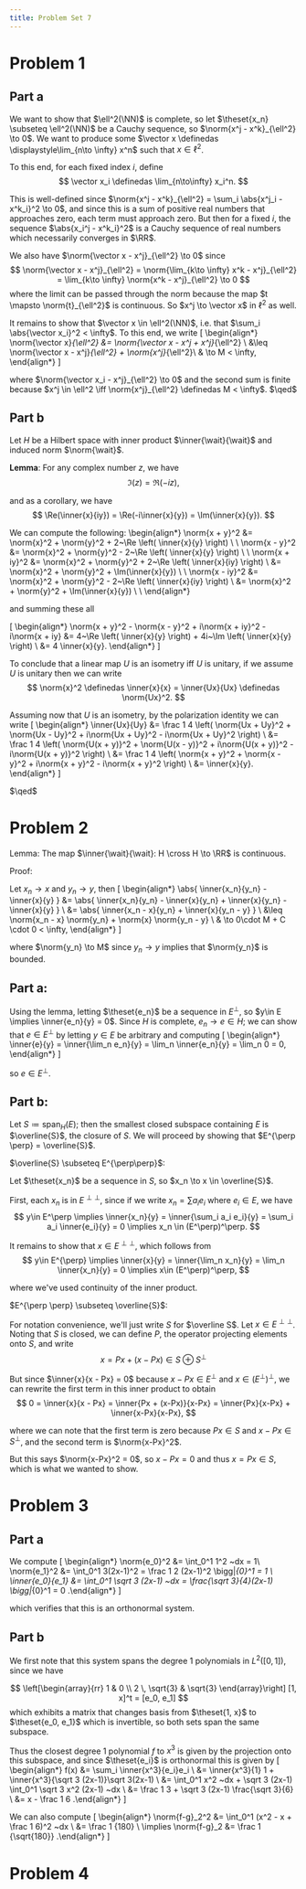 ```yaml
---
title: Problem Set 7
---
```


# Problem 1

## Part a

We want to show that $\ell^2(\NN)$ is complete, so let $\theset{x_n} \subseteq \ell^2(\NN)$ be a Cauchy sequence, so $\norm{x^j - x^k}_{\ell^2} \to 0$. We want to produce some $\vector x \definedas \displaystyle\lim_{n\to \infty} x^n$ such that $x\in \ell^2$.

To this end, for each fixed index $i$, define
$$
\vector x_i \definedas \lim_{n\to\infty} x_i^n.
$$

This is well-defined since $\norm{x^j - x^k}_{\ell^2} = \sum_i \abs{x^j_i - x^k_i}^2 \to 0$, and since this is a sum of positive real numbers that approaches zero, each term must approach zero. But then for a fixed $i$, the sequence $\abs{x_i^j - x^k_i}^2$ is a Cauchy sequence of real numbers which necessarily converges in $\RR$.

We also have $\norm{\vector x - x^j}_{\ell^2} \to 0$ since 
$$
\norm{\vector x - x^j}_{\ell^2} = 
\norm{\lim_{k\to \infty}  x^k - x^j}_{\ell^2} =
\lim_{k\to \infty} \norm{x^k - x^j}_{\ell^2} \to 0
$$
where the limit can be passed through the norm because the map $t \mapsto \norm{t}_{\ell^2}$ is continuous. So $x^j \to \vector x$ in $\ell^2$ as well.

It remains to show that $\vector x \in \ell^2(\NN)$, i.e. that $\sum_i \abs{\vector x_i}^2 < \infty$. To this end, we write
\[
\begin{align*}
\norm{\vector x}_{\ell^2} &= \norm{\vector x - x^j + x^j}_{\ell^2} \\
&\leq \norm{\vector x - x^j}_{\ell^2} + \norm{x^j}_{\ell^2}\\
& \to M < \infty,
\end{align*}
\]

where $\norm{\vector x_i - x^j}_{\ell^2} \to 0$ and the second sum is finite because $x^j \in \ell^2 \iff \norm{x^j}_{\ell^2} \definedas M < \infty$. $\qed$

## Part b
Let $H$ be a Hilbert space with inner product $\inner{\wait}{\wait}$ and induced norm $\norm{\wait}$.


**Lemma**: 
For any complex number $z$, we have
$$
\Im(z) = \Re(-iz),
$$

and as a corollary, we have
$$
\Re(\inner{x}{iy}) =  \Re(-i\inner{x}{y}) = \Im(\inner{x}{y}).
$$

We can compute the following:
\begin{align*}
\norm{x + y}^2 &= \norm{x}^2 + \norm{y}^2 + 2~\Re \left( \inner{x}{y} \right) \\ \\
\norm{x - y}^2 &= \norm{x}^2 + \norm{y}^2 - 2~\Re \left( \inner{x}{y} \right) \\ \\
\norm{x + iy}^2 &= \norm{x}^2 + \norm{y}^2 + 2~\Re \left( \inner{x}{iy} \right) \\
&= \norm{x}^2 + \norm{y}^2 + \Im(\inner{x}{y})
\\ \\
\norm{x - iy}^2 &= \norm{x}^2 + \norm{y}^2 - 2~\Re \left( \inner{x}{iy} \right) \\
&= \norm{x}^2 + \norm{y}^2 + \Im(\inner{x}{y})
\\ \\
\end{align*}

and summing these all 

\[
\begin{align*}
\norm{x + y}^2 - \norm{x - y}^2 + i\norm{x + iy}^2 - i\norm{x + iy} &= 4~\Re \left( \inner{x}{y} \right) + 4i~\Im \left( \inner{x}{y} \right) \\
&= 4 \inner{x}{y}.
\end{align*}
\]

To conclude that a linear map $U$ is an isometry iff $U$ is unitary, if we assume $U$ is unitary then we can write
$$
\norm{x}^2 \definedas \inner{x}{x} = \inner{Ux}{Ux} \definedas \norm{Ux}^2.
$$

Assuming now that $U$ is an isometry, by the polarization identity we can write
\[
\begin{align*}
\inner{Ux}{Uy} &= \frac 1 4 
\left(
  \norm{Ux + Uy}^2 + \norm{Ux - Uy}^2 + i\norm{Ux + Uy}^2 - i\norm{Ux + Uy}^2
\right) \\
&= \frac 1 4
\left(
  \norm{U(x + y)}^2 + \norm{U(x - y)}^2 + i\norm{U(x + y)}^2 - i\norm{U(x + y)}^2
\right) \\
&= \frac 1 4
\left(
  \norm{x + y}^2 + \norm{x - y}^2 + i\norm{x + y}^2 - i\norm{x + y}^2
\right) \\
&= \inner{x}{y}.
\end{align*}
\]

$\qed$

# Problem 2

Lemma: The map $\inner{\wait}{\wait}: H \cross H \to \RR$ is continuous.

Proof:

Let $x_n \to x$ and $y_n \to y$, then
\[
\begin{align*}
\abs{
  \inner{x_n}{y_n} - \inner{x}{y}
} &= \abs{
  \inner{x_n}{y_n} - \inner{x}{y_n} + \inner{x}{y_n} - \inner{x}{y}
} \\
&= \abs{
  \inner{x_n - x}{y_n} + \inner{x}{y_n - y} 
} \\
&\leq \norm{x_n - x} \norm{y_n} + \norm{x} \norm{y_n - y} \\
& \to 0\cdot M +  C \cdot 0 < \infty,
\end{align*}
\]

where $\norm{y_n} \to M$ since $y_n \to y$ implies that $\norm{y_n}$ is bounded.

## Part a:

Using the lemma, letting $\theset{e_n}$ be a sequence in $E^\perp$, so $y\in E \implies \inner{e_n}{y} = 0$. Since $H$ is complete, $e_n \to e \in H$; we can show that $e \in E^\perp$ by letting $y\in E$ be arbitrary and computing
\[
\begin{align*}
\inner{e}{y} = \inner{\lim_n e_n}{y} = \lim_n \inner{e_n}{y} = \lim_n 0 = 0,
\end{align*}
\]

so $e\in E^\perp$.

## Part b:
Let $S \coloneqq \mathrm{span}_H(E)$; then the smallest closed subspace containing $E$ is $\overline{S}$, the closure of $S$.
We will proceed by showing that $E^{\perp \perp} = \overline{S}$.

$\overline{S} \subseteq E^{\perp\perp}$: 

Let $\theset{x_n}$ be a sequence in $S$, so $x_n \to x \in \overline{S}$.

First, each $x_n$ is in $E^{\perp \perp}$, since if we write $x_n = \sum a_i e_i$ where $e_i \in E$, we have
$$
y\in E^\perp \implies \inner{x_n}{y} = \inner{\sum_i a_i e_i}{y} = \sum_i a_i \inner{e_i}{y} = 0 \implies x_n \in (E^\perp)^\perp.
$$

It remains to show that $x\in E^{\perp \perp}$, which follows from
$$
y\in E^{\perp} \implies \inner{x}{y} = \inner{\lim_n x_n}{y} = \lim_n \inner{x_n}{y} = 0 \implies x\in (E^\perp)^\perp,
$$

where we've used continuity of the inner product.

$E^{\perp \perp} \subseteq \overline{S}$:

For notation convenience, we'll just write $S$ for $\overline S$.
Let $x\in E^{\perp\perp}$.
Noting that $S$ is closed, we can define $P$, the operator projecting elements onto ${S}$, and write
$$
x = Px + (x - Px) \in S \oplus S^\perp
$$

But since $\inner{x}{x - Px} = 0$ because $x - Px \in E^\perp$ and $x\in (E^\perp)^\perp$, we can rewrite the first term in this inner product to obtain
$$
0 = \inner{x}{x - Px} = \inner{Px + (x-Px)}{x-Px} = \inner{Px}{x-Px} + \inner{x-Px}{x-Px},
$$

where we can note that the first term is zero because $Px \in S$ and $x-Px \in S^\perp$, and the second term is $\norm{x-Px}^2$.

But this says $\norm{x-Px}^2 = 0$, so $x-Px = 0$ and thus $x=Px\in S$, which is what we wanted to show.


# Problem 3

## Part a

We compute
\[
\begin{align*}
\norm{e_0}^2 &= \int_0^1 1^2 ~dx = 1\\
\norm{e_1}^2 &= \int_0^1 3(2x-1)^2 = \frac 1 2 (2x-1)^2 \bigg|_{0}^1 = 1 \\
\inner{e_0}{e_1} &= \int_0^1 \sqrt 3 (2x-1) ~dx = \frac{\sqrt 3}{4}(2x-1) \bigg|_{0}^1 = 0
.\end{align*}
\]

which verifies that this is an orthonormal system.


## Part b

We first note that this system spans the degree 1 polynomials in $L^2([0, 1])$, since we have 

$$
\left[\begin{array}{rr}
1 & 0 \\
2 \, \sqrt{3} & \sqrt{3}
\end{array}\right] [1, x]^t = [e_0, e_1]
$$
which exhibits a matrix that changes basis from $\theset{1, x}$ to $\theset{e_0, e_1}$ which is invertible, so both sets span the same subspace.

Thus the closest degree 1 polynomial $f$ to $x^3$ is given by the projection onto this subspace, and since $\theset{e_i}$ is orthonormal this is given by
\[
\begin{align*}
f(x) 
&= \sum_i \inner{x^3}{e_i}e_i \\
&= \inner{x^3}{1} 1 + \inner{x^3}{\sqrt 3 (2x-1)}\sqrt 3(2x-1) \\
&= \int_0^1 x^2 ~dx + \sqrt 3 (2x-1) \int_0^1 \sqrt 3 x^2 (2x-1) ~dx \\
&= \frac 1 3 + \sqrt 3 (2x-1) \frac{\sqrt 3}{6} \\
&= x - \frac 1 6
.\end{align*}
\]

We can also compute
\[
\begin{align*}
\norm{f-g}_2^2 
&= \int_0^1 (x^2 - x + \frac 1 6)^2 ~dx \\
&= \frac 1 {180} \\
\implies \norm{f-g}_2 &= \frac 1 {\sqrt{180}}
.\end{align*}
\]

# Problem 4


